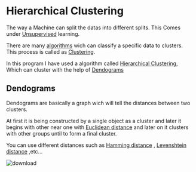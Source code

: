 # Hierarchical Clustering

The way a Machine can split the datas into different splits.
This Comes under [Unsupervised](https://www.ibm.com/cloud/learn/unsupervised-learning#:~:text=Unsupervised%20learning%2C%20also%20known%20as,the%20need%20for%20human%20intervention.) learning.<br>

There are many [algorithms](https://www.ibm.com/cloud/learn/unsupervised-learning#:~:text=Unsupervised%20learning%2C%20also%20known%20as,the%20need%20for%20human%20intervention.) wich can classify a specific data to clusters.
<br>
This process is called as [Clustering]().

In this program I have used a algorithm called [Hierarchical Clustering](https://www.ibm.com/cloud/learn/unsupervised-learning#:~:text=Unsupervised%20learning%2C%20also%20known%20as,the%20need%20for%20human%20intervention.), Which can cluster with the help of [Dendograms](https://www.ibm.com/cloud/learn/unsupervised-learning#:~:text=Unsupervised%20learning%2C%20also%20known%20as,the%20need%20for%20human%20intervention.)

## Dendograms

Dendograms are basically a graph wich will tell the distances between two clusters.

At first it is being constructed by  a single object as a cluster and later it begins with other near one with [Euclidean distance](https://en.wikipedia.org/wiki/Euclidean_distance) and later on it clusters with other groups until to form  a final cluster.

You can use different distances such as [Hamming distance](https://www.tutorialspoint.com/what-is-hamming-distance#:~:text=Hamming%20distance%20is%20a%20metric,d(a%2Cb).) , [Levenshtein distance](https://www.tutorialspoint.com/what-is-hamming-distance#:~:text=Hamming%20distance%20is%20a%20metric,d(a%2Cb).) ,etc...

![download](https://user-images.githubusercontent.com/108513399/194626163-4496b1df-b848-4f4c-b796-b6e06cd40ff5.png)
